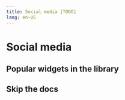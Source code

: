 ```yaml
---
title: Social media [TODO]
lang: en-US
---
```


# Social media

## Popular widgets in the library

## Skip the docs